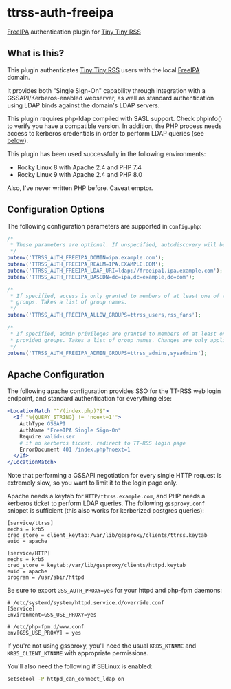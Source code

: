 # ttrss-auth-freeipa

[FreeIPA](https://www.freeipa.org) authentication plugin for [Tiny Tiny RSS](https://tt-rss.org/)

## What is this?

This plugin authenticates [Tiny Tiny RSS](https://tt-rss.org/) users with the
local [FreeIPA](https://www.freeipa.org) domain.

It provides both "Single Sign-On" capability through integration with a
GSSAPI/Kerberos-enabled webserver, as well as standard authentication using
LDAP binds against the domain's LDAP servers.

This plugin requires php-ldap compiled with SASL support. Check phpinfo() to
verify you have a compatible version. In addition, the PHP process needs
access to kerberos credentials in order to perform LDAP queries
(see [below](#apache-configuration)).

This plugin has been used successfully in the following environments:

  - Rocky Linux 8 with Apache 2.4 and PHP 7.4
  - Rocky Linux 9 with Apache 2.4 and PHP 8.0

Also, I've never written PHP before. Caveat emptor.

## Configuration Options

The following configuration parameters are supported in `config.php`:

```php
/*
 * These parameters are optional. If unspecified, autodiscovery will be used.
 */
putenv('TTRSS_AUTH_FREEIPA_DOMIN=ipa.example.com');
putenv('TTRSS_AUTH_FREEIPA_REALM=IPA.EXAMPLE.COM');
putenv('TTRSS_AUTH_FREEIPA_LDAP_URI=ldap://freeipa1.ipa.example.com');
putenv('TTRSS_AUTH_FREEIPA_BASEDN=dc=ipa,dc=example,dc=com');

/*
 * If specified, access is only granted to members of at least one of the provided
 * groups. Takes a list of group names.
 */
putenv('TTRSS_AUTH_FREEIPA_ALLOW_GROUPS=ttrss_users,rss_fans');

/*
 * If specified, admin privileges are granted to members of at least one of the
 * provided groups. Takes a list of group names. Changes are only applied on login.
 */
putenv('TTRSS_AUTH_FREEIPA_ADMIN_GROUPS=ttrss_admins,sysadmins');
```

## Apache Configuration

The following apache configuration provides SSO for the TT-RSS web login endpoint,
and standard authentication for everything else:

```apache
<LocationMatch "^/(index.php)?$">
  <If "%{QUERY_STRING} != 'noext=1'">
    AuthType GSSAPI
    AuthName "FreeIPA Single Sign-On"
    Require valid-user
    # if no kerberos ticket, redirect to TT-RSS login page
    ErrorDocument 401 /index.php?noext=1
  </If>
</LocationMatch>
```

Note that performing a GSSAPI negotiation for every single HTTP request is extremely
slow, so you want to limit it to the login page only.

Apache needs a keytab for `HTTP/ttrss.example.com`, and PHP needs a kerberos ticket
to perform LDAP queries. The following `gssproxy.conf` snippet is sufficient (this
also works for kerberized postgres queries):

```dosini
[service/ttrss]
mechs = krb5
cred_store = client_keytab:/var/lib/gssproxy/clients/ttrss.keytab
euid = apache

[service/HTTP]
mechs = krb5
cred_store = keytab:/var/lib/gssproxy/clients/httpd.keytab
euid = apache
program = /usr/sbin/httpd
```

Be sure to export `GSS_AUTH_PROXY=yes` for your httpd and php-fpm daemons:

    # /etc/systemd/system/httpd.service.d/override.conf
    [Service]
    Environment=GSS_USE_PROXY=yes

    # /etc/php-fpm.d/www.conf
    env[GSS_USE_PROXY] = yes

If you're not using gssproxy, you'll need the usual `KRB5_KTNAME` and
`KRB5_CLIENT_KTNAME` with appropriate permissions.

You'll also need the following if SELinux is enabled:

```bash
setsebool -P httpd_can_connect_ldap on
```
